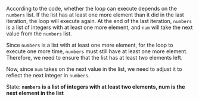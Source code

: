 According to the code, whether the loop can execute depends on the `numbers` list. If the list has at least one more element than it did in the last iteration, the loop will execute again. At the end of the last iteration, `numbers` is a list of integers with at least one more element, and `num` will take the next value from the `numbers` list.

Since `numbers` is a list with at least one more element, for the loop to execute one more time, `numbers` must still have at least one more element. Therefore, we need to ensure that the list has at least two elements left. 

Now, since `num` takes on the next value in the list, we need to adjust it to reflect the next integer in `numbers`.

State: **`numbers` is a list of integers with at least two elements, num is the next element in the list**